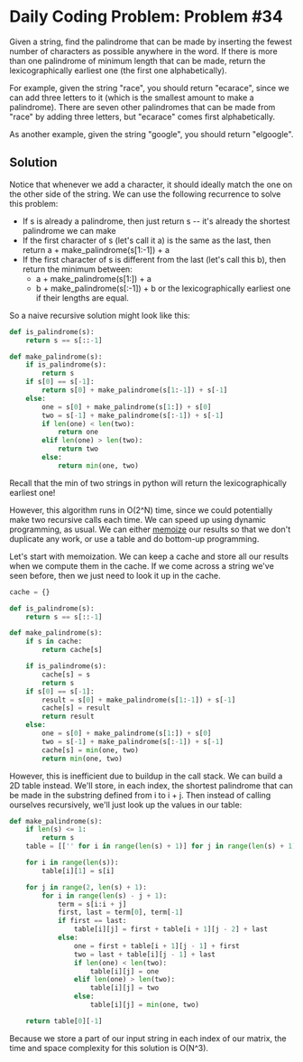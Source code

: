 # Daily Coding Problem: Problem #34

Given a string, find the palindrome that can be made by inserting the fewest number of characters as possible anywhere in the word. If there is more than one palindrome of minimum length that can be made, return the lexicographically earliest one (the first one alphabetically).

For example, given the string "race", you should return "ecarace", since we can add three letters to it (which is the smallest amount to make a palindrome). There are seven other palindromes that can be made from "race" by adding three letters, but "ecarace" comes first alphabetically.

As another example, given the string "google", you should return "elgoogle".

## Solution

Notice that whenever we add a character, it should ideally match the one on the other side of the string. We can use the following recurrence to solve this problem:

- If s is already a palindrome, then just return s -- it's already the shortest palindrome we can make
- If the first character of s (let's call it a) is the same as the last, then return a + make_palindrome(s[1:-1]) + a
- If the first character of s is different from the last (let's call this b), then return the minimum between:
  - a + make_palindrome(s[1:]) + a
  - b + make_palindrome(s[:-1]) + b or the lexicographically earliest one if their lengths are equal.

So a naive recursive solution might look like this:

```python
def is_palindrome(s):
    return s == s[::-1]

def make_palindrome(s):
    if is_palindrome(s):
        return s
    if s[0] == s[-1]:
        return s[0] + make_palindrome(s[1:-1]) + s[-1]
    else:
        one = s[0] + make_palindrome(s[1:]) + s[0]
        two = s[-1] + make_palindrome(s[:-1]) + s[-1]
        if len(one) < len(two):
            return one
        elif len(one) > len(two):
            return two
        else:
            return min(one, two)
```

Recall that the min of two strings in python will return the lexicographically earliest one!

However, this algorithm runs in O(2^N) time, since we could potentially make two recursive calls each time. We can speed up using dynamic programming, as usual. We can either [memoize](https://en.wikipedia.org/wiki/Memoization) our results so that we don't duplicate any work, or use a table and do bottom-up programming.

Let's start with memoization. We can keep a cache and store all our results when we compute them in the cache. If we come across a string we've seen before, then we just need to look it up in the cache.

```python
cache = {}

def is_palindrome(s):
    return s == s[::-1]

def make_palindrome(s):
    if s in cache:
        return cache[s]

    if is_palindrome(s):
        cache[s] = s
        return s
    if s[0] == s[-1]:
        result = s[0] + make_palindrome(s[1:-1]) + s[-1]
        cache[s] = result
        return result
    else:
        one = s[0] + make_palindrome(s[1:]) + s[0]
        two = s[-1] + make_palindrome(s[:-1]) + s[-1]
        cache[s] = min(one, two)
        return min(one, two)
```

However, this is inefficient due to buildup in the call stack. We can build a 2D table instead. We'll store, in each index, the shortest palindrome that can be made in the substring defined from i to i + j. Then instead of calling ourselves recursively, we'll just look up the values in our table:

```python
def make_palindrome(s):
    if len(s) <= 1:
        return s
    table = [['' for i in range(len(s) + 1)] for j in range(len(s) + 1)]

    for i in range(len(s)):
        table[i][1] = s[i]

    for j in range(2, len(s) + 1):
        for i in range(len(s) - j + 1):
            term = s[i:i + j]
            first, last = term[0], term[-1]
            if first == last:
                table[i][j] = first + table[i + 1][j - 2] + last
            else:
                one = first + table[i + 1][j - 1] + first
                two = last + table[i][j - 1] + last
                if len(one) < len(two):
                    table[i][j] = one
                elif len(one) > len(two):
                    table[i][j] = two
                else:
                    table[i][j] = min(one, two)

    return table[0][-1]
```

Because we store a part of our input string in each index of our matrix, the time and space complexity for this solution is O(N^3).

